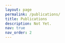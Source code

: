 ```yaml
---
layout: page
permalink: /publications/
title: Publications
description: Not Yet.
nav: true
nav_order: 2
---
```


<!-- _pages/publications.md -->

<!-- Bibsearch Feature -->

<!-- {% include bib_search.liquid %} <div class="publications"> {% bibliography %} </div> -->

